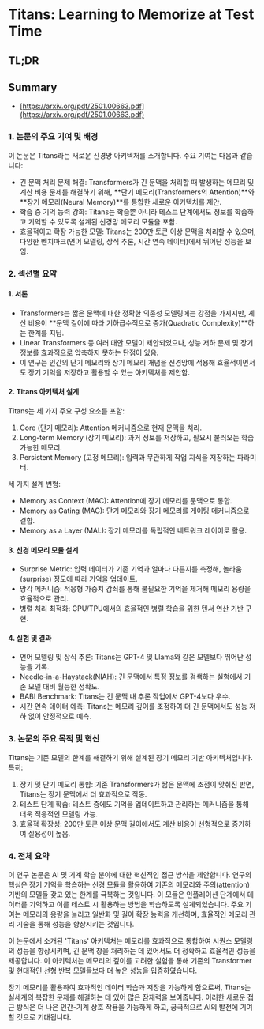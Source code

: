 # Titans: Learning to Memorize at Test Time
## TL;DR
## Summary
- [https://arxiv.org/pdf/2501.00663.pdf](https://arxiv.org/pdf/2501.00663.pdf)

### 1. 논문의 주요 기여 및 배경

이 논문은 Titans라는 새로운 신경망 아키텍처를 소개합니다. 주요 기여는 다음과 같습니다:
- 긴 문맥 처리 문제 해결: Transformers가 긴 문맥을 처리할 때 발생하는 메모리 및 계산 비용 문제를 해결하기 위해, **단기 메모리(Transformers의 Attention)**와 **장기 메모리(Neural Memory)**를 통합한 새로운 아키텍처를 제안.
- 학습 중 기억 능력 강화: Titans는 학습뿐 아니라 테스트 단계에서도 정보를 학습하고 기억할 수 있도록 설계된 신경망 메모리 모듈을 포함.
- 효율적이고 확장 가능한 모델: Titans는 200만 토큰 이상 문맥을 처리할 수 있으며, 다양한 벤치마크(언어 모델링, 상식 추론, 시간 연속 데이터)에서 뛰어난 성능을 보임.

### 2. 섹션별 요약

#### 1. 서론
- Transformers는 짧은 문맥에 대한 정확한 의존성 모델링에는 강점을 가지지만, 계산 비용이 **문맥 길이에 따라 기하급수적으로 증가(Quadratic Complexity)**하는 한계를 지님.
- Linear Transformers 등 여러 대안 모델이 제안되었으나, 성능 저하 문제 및 장기 정보를 효과적으로 압축하지 못하는 단점이 있음.
- 이 연구는 인간의 단기 메모리와 장기 메모리 개념을 신경망에 적용해 효율적이면서도 장기 기억을 저장하고 활용할 수 있는 아키텍처를 제안함.

#### 2. Titans 아키텍처 설계

Titans는 세 가지 주요 구성 요소를 포함:
1. Core (단기 메모리): Attention 메커니즘으로 현재 문맥을 처리.
2.	Long-term Memory (장기 메모리): 과거 정보를 저장하고, 필요시 불러오는 학습 가능한 메모리.
3.	Persistent Memory (고정 메모리): 입력과 무관하게 작업 지식을 저장하는 파라미터.

세 가지 설계 변형:
- Memory as Context (MAC): Attention에 장기 메모리를 문맥으로 통합.
- Memory as Gating (MAG): 단기 메모리와 장기 메모리를 게이팅 메커니즘으로 결합.
- Memory as a Layer (MAL): 장기 메모리를 독립적인 네트워크 레이어로 활용.

#### 3. 신경 메모리 모듈 설계
- Surprise Metric: 입력 데이터가 기존 기억과 얼마나 다른지를 측정해, 놀라움(surprise) 정도에 따라 기억을 업데이트.
- 망각 메커니즘: 적응형 가중치 감쇠를 통해 불필요한 기억을 제거해 메모리 용량을 효율적으로 관리.
- 병렬 처리 최적화: GPU/TPU에서의 효율적인 병렬 학습을 위한 텐서 연산 기반 구현.

#### 4. 실험 및 결과
- 언어 모델링 및 상식 추론: Titans는 GPT-4 및 Llama와 같은 모델보다 뛰어난 성능을 기록.
- Needle-in-a-Haystack(NIAH): 긴 문맥에서 특정 정보를 검색하는 실험에서 기존 모델 대비 월등한 정확도.
- BABI Benchmark: Titans는 긴 문맥 내 추론 작업에서 GPT-4보다 우수.
- 시간 연속 데이터 예측: Titans는 메모리 깊이를 조정하여 더 긴 문맥에서도 성능 저하 없이 안정적으로 예측.

### 3. 논문의 주요 목적 및 혁신

Titans는 기존 모델의 한계를 해결하기 위해 설계된 장기 메모리 기반 아키텍처입니다. 특히:
1.	장기 및 단기 메모리 통합: 기존 Transformers가 짧은 문맥에 초점이 맞춰진 반면, Titans는 장기 문맥에서 더 효과적으로 작동.
2.	테스트 단계 학습: 테스트 중에도 기억을 업데이트하고 관리하는 메커니즘을 통해 더욱 적응적인 모델링 가능.
3.	효율적 확장성: 200만 토큰 이상 문맥 길이에서도 계산 비용이 선형적으로 증가하여 실용성이 높음.

### 4. 전체 요약

이 연구 논문은 AI 및 기계 학습 분야에 대한 혁신적인 접근 방식을 제안합니다. 연구의 핵심은 장기 기억을 학습하는 신경 모듈을 활용하여 기존의 메모리와 주의(attention) 기반의 모델들 갖고 있는 한계를 극복하는 것입니다. 이 모듈은 인플레이션 단계에서 데이터를 기억하고 이를 테스트 시 활용하는 방법을 학습하도록 설계되었습니다. 주요 기여는 메모리의 용량을 늘리고 일반화 및 길이 확장 능력을 개선하며, 효율적인 메모리 관리 기술을 통해 성능을 향상시키는 것입니다. 

이 논문에서 소개된 'Titans' 아키텍처는 메모리를 효과적으로 통합하여 시퀀스 모델링의 성능을 향상시키며, 긴 문맥 창을 처리하는 데 있어서도 더 정확하고 효율적인 성능을 제공합니다. 이 아키텍처는 메모리의 깊이를 고려한 실험을 통해 기존의 Transformer 및 현대적인 선형 반복 모델들보다 더 높은 성능을 입증하였습니다. 

장기 메모리를 활용하여 효과적인 데이터 학습과 저장을 가능하게 함으로써, Titans는 실세계의 복잡한 문제를 해결하는 데 있어 많은 잠재력을 보여줍니다. 이러한 새로운 접근 방식은 더 나은 인간-기계 상호 작용을 가능하게 하고, 궁극적으로 AI의 발전에 기여할 것으로 기대됩니다.